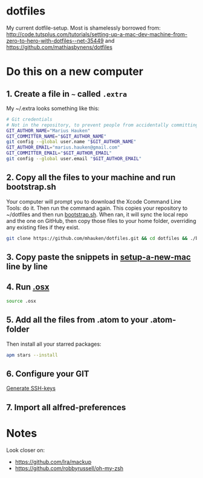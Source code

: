 dotfiles
========

My current dotfile-setup.
Most is shamelessly borrowed from: http://code.tutsplus.com/tutorials/setting-up-a-mac-dev-machine-from-zero-to-hero-with-dotfiles--net-35449 and https://github.com/mathiasbynens/dotfiles

# Do this on a new computer

## 1. Create a file in `~` called `.extra`
My ~/.extra looks something like this:
```bash
# Git credentials
# Not in the repository, to prevent people from accidentally committing under my name
GIT_AUTHOR_NAME="Marius Hauken"
GIT_COMMITTER_NAME="$GIT_AUTHOR_NAME"
git config --global user.name "$GIT_AUTHOR_NAME"
GIT_AUTHOR_EMAIL="marius.hauken@gmail.com"
GIT_COMMITTER_EMAIL="$GIT_AUTHOR_EMAIL"
git config --global user.email "$GIT_AUTHOR_EMAIL"
```

## 2. Copy all the files to your machine and run bootstrap.sh
Your computer will prompt you to download the Xcode Command Line Tools: do it. Then run the command again. This copies your repository to ~/dotfiles and then run [bootstrap.sh](bootstrap.sh). When ran, it will sync the local repo and the one on GitHub, then copy those files to your home folder, overriding any existing files if they exist.

```bash
git clone https://github.com/mhauken/dotfiles.git && cd dotfiles && ./bootstrap.sh
```

## 3. Copy paste the snippets in [setup-a-new-mac](setup-a-new-mac.sh) line by line

## 4. Run [.osx](.osx)
```bash
source .osx
```

## 5. Add all the files from .atom to your .atom-folder
Then install all your starred packages:
```bash
apm stars --install
```

## 6. Configure your GIT
[Generate SSH-keys](https://help.github.com/articles/generating-ssh-keys/)

## 7. Import all alfred-preferences

# Notes
Look closer on:
* https://github.com/lra/mackup
* https://github.com/robbyrussell/oh-my-zsh
